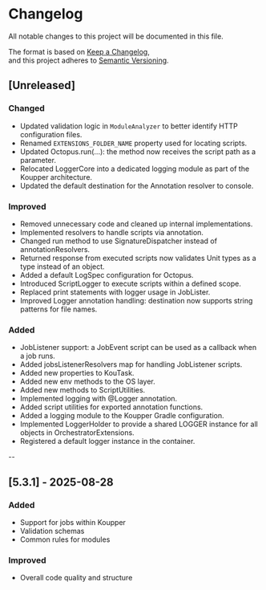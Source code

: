 # Changelog
All notable changes to this project will be documented in this file.

The format is based on [Keep a Changelog](https://keepachangelog.com/en/1.0.0/),  
and this project adheres to [Semantic Versioning](https://semver.org/spec/v2.0.0.html).

## [Unreleased]

### Changed
- Updated validation logic in `ModuleAnalyzer` to better identify HTTP configuration files.
- Renamed `EXTENSIONS_FOLDER_NAME` property used for locating scripts.
- Updated Octopus.run(...): the method now receives the script path as a parameter.
- Relocated LoggerCore into a dedicated logging module as part of the Koupper architecture.
- Updated the default destination for the Annotation resolver to console.

### Improved
- Removed unnecessary code and cleaned up internal implementations.
- Implemented resolvers to handle scripts via annotation.
- Changed run method to use SignatureDispatcher instead of annotationResolvers.
- Returned response from executed scripts now validates Unit types as a type instead of an object. 
- Added a default LogSpec configuration for Octopus.
- Introduced ScriptLogger to execute scripts within a defined scope.
- Replaced print statements with logger usage in JobLister.
- Improved Logger annotation handling: destination now supports string patterns for file names.

### Added
- JobListener support: a JobEvent script can be used as a callback when a job runs.
- Added jobsListenerResolvers map for handling JobListener scripts.
- Added new properties to KouTask.
- Added new env methods to the OS layer.
- Added new methods to ScriptUtilities.
- Implemented logging with @Logger annotation.
- Added script utilities for exported annotation functions.
- Added a logging module to the Koupper Gradle configuration.
- Implemented LoggerHolder to provide a shared LOGGER instance for all objects in OrchestratorExtensions.
- Registered a default logger instance in the container.

--

## [5.3.1] - 2025-08-28
### Added
- Support for jobs within Koupper
- Validation schemas
- Common rules for modules

### Improved
- Overall code quality and structure
